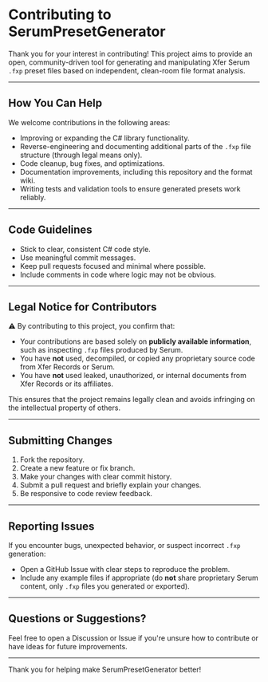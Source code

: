 # Contributing to SerumPresetGenerator

Thank you for your interest in contributing! This project aims to provide an open, community-driven tool for generating and manipulating Xfer Serum `.fxp` preset files based on independent, clean-room file format analysis.

---

## How You Can Help

We welcome contributions in the following areas:

- Improving or expanding the C# library functionality.
- Reverse-engineering and documenting additional parts of the `.fxp` file structure (through legal means only).
- Code cleanup, bug fixes, and optimizations.
- Documentation improvements, including this repository and the format wiki.
- Writing tests and validation tools to ensure generated presets work reliably.

---

## Code Guidelines

- Stick to clear, consistent C# code style.
- Use meaningful commit messages.
- Keep pull requests focused and minimal where possible.
- Include comments in code where logic may not be obvious.

---

## Legal Notice for Contributors

⚠️ By contributing to this project, you confirm that:

- Your contributions are based solely on **publicly available information**, such as inspecting `.fxp` files produced by Serum.
- You have **not** used, decompiled, or copied any proprietary source code from Xfer Records or Serum.
- You have **not** used leaked, unauthorized, or internal documents from Xfer Records or its affiliates.

This ensures that the project remains legally clean and avoids infringing on the intellectual property of others.

---

## Submitting Changes

1. Fork the repository.
2. Create a new feature or fix branch.
3. Make your changes with clear commit history.
4. Submit a pull request and briefly explain your changes.
5. Be responsive to code review feedback.

---

## Reporting Issues

If you encounter bugs, unexpected behavior, or suspect incorrect `.fxp` generation:

- Open a GitHub Issue with clear steps to reproduce the problem.
- Include any example files if appropriate (do **not** share proprietary Serum content, only `.fxp` files you generated or exported).

---

## Questions or Suggestions?

Feel free to open a Discussion or Issue if you're unsure how to contribute or have ideas for future improvements.

---

Thank you for helping make SerumPresetGenerator better!
